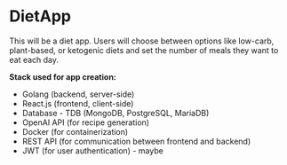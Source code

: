 # DietApp

This will be a diet app. Users will choose between options like low-carb, plant-based, or ketogenic diets and set the number of meals they want to eat each day.

**Stack used for app creation:**
* Golang (backend, server-side)
* React.js (frontend, client-side)
* Database - TDB (MongoDB, PostgreSQL, MariaDB)
* OpenAI API (for recipe generation)
* Docker (for containerization)
* REST API (for communication between frontend and backend)
* JWT (for user authentication) - maybe
